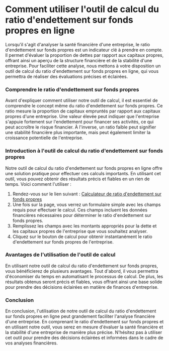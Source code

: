 Comment utiliser l'outil de calcul du ratio d'endettement sur fonds propres en ligne
====================================================================================

Lorsqu'il s'agit d'analyser la santé financière d'une entreprise, le ratio d'endettement sur fonds propres est un indicateur clé à prendre en compte. Il permet d'évaluer la proportion de dettes par rapport aux capitaux propres, offrant ainsi un aperçu de la structure financière et de la stabilité d'une entreprise. Pour faciliter cette analyse, nous mettons à votre disposition un outil de calcul du ratio d'endettement sur fonds propres en ligne, qui vous permettra de réaliser des évaluations précises et éclairées.

### Comprendre le ratio d'endettement sur fonds propres

Avant d'expliquer comment utiliser notre outil de calcul, il est essentiel de comprendre le concept même du ratio d'endettement sur fonds propres. Ce ratio mesure la proportion de capitaux empruntés par rapport aux capitaux propres d'une entreprise. Une valeur élevée peut indiquer que l'entreprise s'appuie fortement sur l'endettement pour financer ses activités, ce qui peut accroître le risque financier. À l'inverse, un ratio faible peut signifier une stabilité financière plus importante, mais peut également limiter la croissance potentielle de l'entreprise.

### Introduction à l'outil de calcul du ratio d'endettement sur fonds propres

Notre outil de calcul du ratio d'endettement sur fonds propres en ligne offre une solution pratique pour effectuer ces calculs importants. En utilisant cet outil, vous pouvez obtenir des résultats précis et fiables en un rien de temps. Voici comment l'utiliser :

1. Rendez-vous sur le lien suivant : [Calculateur de ratio d'endettement sur fonds propres](https://www.onlinecalculatorsfree.com/fr/financial/debt-to-equity-ratio-calculator.html)
2. Une fois sur la page, vous verrez un formulaire simple avec les champs requis pour effectuer le calcul. Ces champs incluent les données financières nécessaires pour déterminer le ratio d'endettement sur fonds propres.
3. Remplissez les champs avec les montants appropriés pour la dette et les capitaux propres de l'entreprise que vous souhaitez analyser.
4. Cliquez sur le bouton de calcul pour obtenir instantanément le ratio d'endettement sur fonds propres de l'entreprise.

### Avantages de l'utilisation de l'outil de calcul

En utilisant notre outil de calcul du ratio d'endettement sur fonds propres, vous bénéficierez de plusieurs avantages. Tout d'abord, il vous permettra d'économiser du temps en automatisant le processus de calcul. De plus, les résultats obtenus seront précis et fiables, vous offrant ainsi une base solide pour prendre des décisions éclairées en matière de finances d'entreprise.

### Conclusion

En conclusion, l'utilisation de notre outil de calcul du ratio d'endettement sur fonds propres en ligne peut grandement faciliter l'analyse financière d'une entreprise. En comprenant le ratio d'endettement sur fonds propres et en utilisant notre outil, vous serez en mesure d'évaluer la santé financière et la stabilité d'une entreprise de manière plus précise. N'hésitez pas à utiliser cet outil pour prendre des décisions éclairées et informées dans le cadre de vos analyses financières.